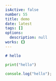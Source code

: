 ```yaml
---
isActive: false
number: 55
title: demo
date: latest
tags: []
options:
  description: null
works: {}
---
```



```md title=".md" title="text.md"
# hello
```

```py title=".py" title="main.py"
print("hello")
```

```js title=".js"
console.log("hello");
```
